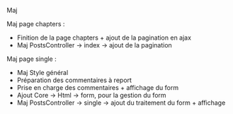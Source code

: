 Maj

Maj page chapters :

- Finition de la page chapters + ajout de la pagination en ajax
- Maj PostsController -> index -> ajout de la pagination

Maj page single :

- Maj Style général
- Préparation des commentaires à report
- Prise en charge des commentaires + affichage du form
- Ajout Core -> Html -> form, pour la gestion du form
- Maj PostsController -> single -> ajout du traitement du form + affichage